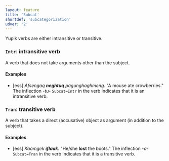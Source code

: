 ```yaml
---
layout: feature
title: 'Subcat'
shortdef: 'subcategorization'
udver: '2'
---
```


Yupik verbs are either intransitive or transitive.

### <a name="Intr">`Intr`</a>: intransitive verb

A verb that does not take arguments other than the subject.

#### Examples

* [ess] _Afsengaq <b>neghtuq</b> pagunghaghmeng._ "A mouse ate crowberries." The inflection _-tu-_ `Subcat=Intr` in the verb indicates that it is an intransitive verb.


### <a name="Tran">`Tran`</a>: transitive verb

A verb that takes a direct (accusative) object as argument (in addition to the subject).

#### Examples

* [ess] _Kaamgek <b>iflaak</b>._ "He/she <b>lost</b> the boots." The inflection _-a-_ `Subcat=Tran` in the verb indicates that it is a transitive verb.

<!-- Interlanguage links updated Ne 5. května 2024, 18:20:23 CEST -->
